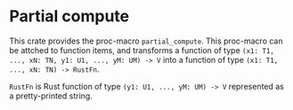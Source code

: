 # Partial compute
This crate provides the proc-macro `partial_compute`. This proc-macro
can be attched to function items, and transforms a function of type
`(x1: T1, ..., xN: TN, y1: U1, ..., yM: UM) -> V` into a function of
type `(x1: T1, ..., xN: TN) -> RustFn`.

`RustFn` is Rust function of type `(y1: U1, ..., yM: UM) -> V`
represented as a pretty-printed string.
